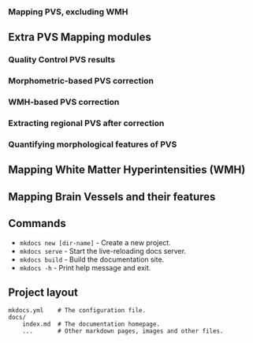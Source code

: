 
### Mapping PVS, excluding WMH

## Extra PVS Mapping modules

### Quality Control PVS results 

### Morphometric-based PVS correction

### WMH-based PVS correction

### Extracting regional PVS after correction

### Quantifying morphological features of PVS 

## Mapping White Matter Hyperintensities (WMH)

## Mapping Brain Vessels and their features

## Commands

* `mkdocs new [dir-name]` - Create a new project.
* `mkdocs serve` - Start the live-reloading docs server.
* `mkdocs build` - Build the documentation site.
* `mkdocs -h` - Print help message and exit.

## Project layout

    mkdocs.yml    # The configuration file.
    docs/
        index.md  # The documentation homepage.
        ...       # Other markdown pages, images and other files.
